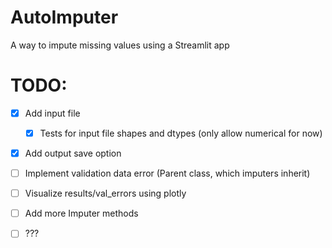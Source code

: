 # AutoImputer
A way to impute missing values using a Streamlit app

# TODO:

- [x] Add input file
    - [x] Tests for input file shapes and dtypes (only allow numerical for now)
- [x] Add output save option
- [ ] Implement validation data error (Parent class, which imputers inherit)
- [ ] Visualize results/val_errors using plotly
- [ ] Add more Imputer methods
- [ ] ???

